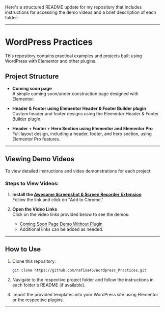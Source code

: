 Here's a structured README update for my repository that includes instructions for accessing the demo videos and a brief description of each folder:

---

# WordPress Practices

This repository contains practical examples and projects built using WordPress with Elementor and other plugins.

## Project Structure

- **Coming soon page**  
  A simple coming soon/under construction page designed with Elementor.

- **Header & Footer using Elementor Header & Footer Builder plugin**  
  Custom header and footer designs using the Elementor Header & Footer Builder plugin.

- **Header + Footer + Hero Section using Elementor and Elementor Pro**  
  Full layout design, including a header, footer, and hero section, using Elementor Pro features.

---

## Viewing Demo Videos

To view detailed instructions and video demonstrations for each project:

### Steps to View Videos:
1. **Install the [Awesome Screenshot & Screen Recorder Extension](https://chrome.google.com/webstore/detail/awesome-screenshot-screen/bnlfohnpblanopoeecplibgkejiegcil)**  
   Follow the link and click on "Add to Chrome."

2. **Open the Video Links**  
   Click on the video links provided below to see the demos:
   
   - [Coming Soon Page Demo Without Plugin]([https://www.awesomescreenshot.com/video/34075890?key=8917bfb4a3bbb77500974b6c10265e95](https://www.awesomescreenshot.com/video/33440654?key=08b5ec21c8d09fed8e1b198872007b83))
   - Additional links can be added as needed.

---

## How to Use

1. Clone this repository:
   ```bash
   git clone https://github.com/nafisa45/Wordpress_Practices.git
   ```

2. Navigate to the respective project folder and follow the instructions in each folder's README (if available).

3. Import the provided templates into your WordPress site using Elementor or the respective plugins.

---
